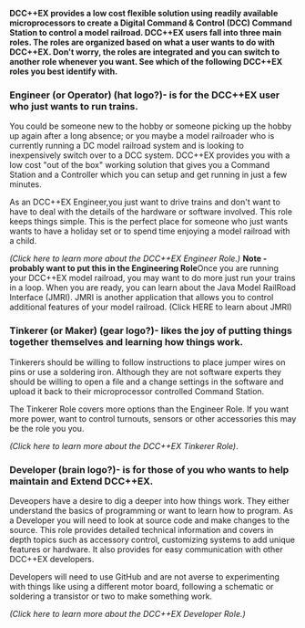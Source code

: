**DCC++EX provides a low cost flexible solution using readily available microprocessors to create a  Digital Command & Control (DCC) Command Station to control a model railroad. DCC++EX users fall into three main roles.  The roles are organized based on what a user wants to do with DCC++EX. Don't worry, the roles are integrated and you can switch to another role whenever you want. See which of the following DCC++EX roles you best identify with.**

### Engineer (or Operator) (hat logo?)- is for the DCC++EX user who just wants to run trains. 
You could be someone new to the hobby or someone picking up the hobby up again after a long absence; or you maybe a model railroader who is currently running a DC model railroad system and is looking to inexpensively switch over to a DCC system. DCC++EX provides you with a low cost "out of the box" working solution that gives you a Command Station and a Controller which you can setup and get running in just a few minutes. 

As an DCC++EX Engineer,you just want to drive trains and don't want to have to deal with the details of the hardware or software involved. This role keeps  things simple.  This is the perfect place for someone who just wants wants to have a holiday set or to spend time enjoying a model railroad with a child. 

*(Click here to learn more about the DCC++EX Engineer Role.)*
**Note - probably want to put this in the Engineering Role**Once you are running your DCC++EX model railroad, you may want to do more just run your trains in a loop.  When you are ready, you can  learn about the Java Model RailRoad Interface (JMRI). JMRI is another application that allows you to control additional features of your model railroad.  (Click HERE to learn about JMRI) 


### Tinkerer (or Maker) (gear logo?)- likes the joy of putting things together themselves and learning how things work. 
Tinkerers should be willing to follow instructions to place jumper wires on pins or use a soldering iron.  Although they are not software experts they should be willing to open a file and a change settings in the software and upload it back to their microprocessor controlled Command Station. 

The Tinkerer Role covers more options than the Engineer Role.  If you want more power, want to control turnouts, sensors or other accessories this may be the role you you. 

*(Click here to learn more about the DCC++EX Tinkerer Role)*. 

### Developer (brain logo?)- is for those of you who wants to help maintain and Extend DCC++EX. 
Deveopers have a desire to dig a deeper into how things work. They either  understand the basics of programming or want to learn how to program. As a Developer you will need to look at source code and make changes to the source.  This role provides detailed technical information and covers in depth topics such as accessory control, customizing systems to add unique features or hardware. It also provides for easy communication with other DCC++EX developers. 

Developers will need to use GitHub and are not averse to experimenting with things like using a different motor board, following a schematic or soldering a transistor or two to make something work.

*(Click here to learn more about the DCC++EX Developer Role.)*

